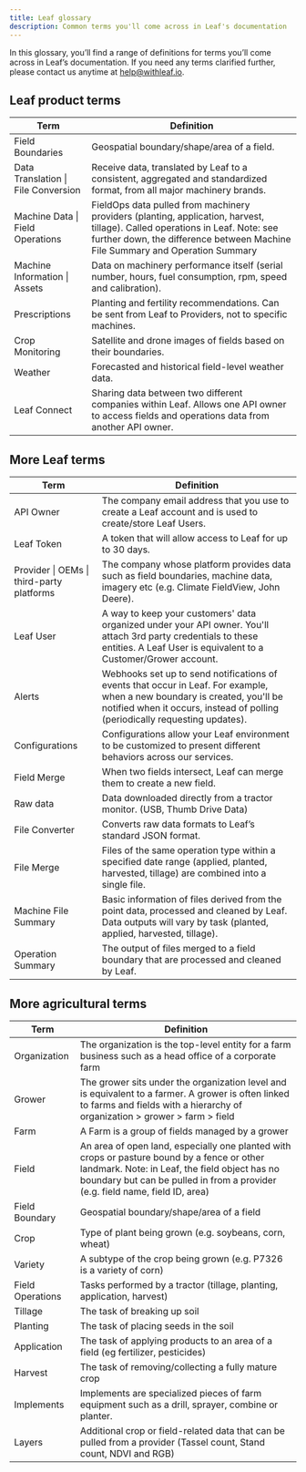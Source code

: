 ```yaml
---
title: Leaf glossary
description: Common terms you'll come across in Leaf's documentation
---
```


In this glossary, you’ll find a range of definitions for terms you’ll come across in Leaf’s documentation. If you need any terms clarified further, please contact us anytime at help@withleaf.io.

## Leaf product terms

| Term    | Definition                                                                                                          |
| ------------------| ------------------------- |
| Field Boundaries    | Geospatial boundary/shape/area of a field.                                                                           |
| Data Translation  \| File Conversion  | Receive data, translated by Leaf to a consistent, aggregated and standardized format, from all major machinery brands.|
| Machine Data \| Field Operations    | FieldOps data pulled from machinery providers (planting, application, harvest, tillage). Called operations in Leaf. Note: see further down, the difference between Machine File Summary and Operation Summary |
| Machine Information \| Assets | Data on machinery performance itself (serial number, hours, fuel consumption, rpm, speed and calibration).            |
| Prescriptions       | Planting and fertility recommendations. Can be sent from Leaf to Providers, not to specific machines.                |
| Crop Monitoring     | Satellite and drone images of fields based on their boundaries.                                                     |
| Weather             | Forecasted and historical field-level weather data.                                                                  |
| Leaf Connect        | Sharing data between two different companies within Leaf. Allows one API owner to access fields and operations data from another API owner. |

## More Leaf terms

| Term    | Definition                                                                                                          |
| ------------------| ------------------------- |
| API Owner                    | The company email address that you use to create a Leaf account and is used to create/store Leaf Users.                                                    |
| Leaf Token                   | A token that will allow access to Leaf for up to 30 days.                                                                                                  |
| Provider \| OEMs \| third-party platforms | The company whose platform provides data such as field boundaries, machine data, imagery etc (e.g. Climate FieldView, John Deere).          |
| Leaf User                    | A way to keep your customers' data organized under your API owner. You'll attach 3rd party credentials to these entities. A Leaf User is equivalent to a Customer/Grower account. |
| Alerts                       | Webhooks set up to send notifications of events that occur in Leaf. For example, when a new boundary is created, you'll be notified when it occurs, instead of polling (periodically requesting updates). |
| Configurations               | Configurations allow your Leaf environment to be customized to present different behaviors across our services.                                           |
| Field Merge                  | When two fields intersect, Leaf can merge them to create a new field.                                                                                      |
| Raw data                     | Data downloaded directly from a tractor monitor. (USB, Thumb Drive Data)                                                                                   |
| File Converter               | Converts raw data formats to Leaf’s standard JSON format.                                                                                                  |
| File Merge                   | Files of the same operation type within a specified date range (applied, planted, harvested, tillage) are combined into a single file.                   |
| Machine File Summary                 | Basic information of files derived from the point data, processed and cleaned by Leaf. Data outputs will vary by task (planted, applied, harvested, tillage).|
| Operation Summary            | The output of files merged to a field boundary that are processed and cleaned by Leaf.                                                                      |

## More agricultural terms

| Term    | Definition                                                                                                          |
| ------------------| ------------------------- |
| Organization | The organization is the top-level entity for a farm business such as a head office of a corporate farm |
| Grower | The grower sits under the organization level and is equivalent to a farmer. A grower is often linked to farms and fields with a hierarchy of organization > grower > farm > field |
| Farm | A Farm is a group of fields managed by a grower |
| Field | An area of open land, especially one planted with crops or pasture bound by a fence or other landmark. Note: in Leaf, the field object has no boundary but can be pulled in from a provider (e.g. field name, field ID, area) |
| Field Boundary | Geospatial boundary/shape/area of a field |
| Crop | Type of plant being grown (e.g. soybeans, corn, wheat) |
| Variety | A subtype of the crop being grown (e.g. P7326 is a variety of corn) |
| Field Operations | Tasks performed by a tractor (tillage, planting, application, harvest) |
| Tillage | The task of breaking up soil |
| Planting | The task of placing seeds in the soil |
| Application | The task of applying products to an area of a field (eg fertilizer, pesticides) |
| Harvest | The task of removing/collecting a fully mature crop |
| Implements | Implements are specialized pieces of farm equipment such as a drill, sprayer, combine or planter. |
| Layers | Additional crop or field-related data that can be pulled from a provider (Tassel count, Stand count, NDVI and RGB) |
